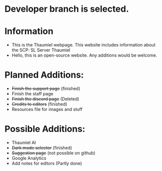 # Developer branch is selected.
# Information
* This is the Thaumiel webpage. This website includes information about the SCP: SL Server Thaumiel
* Hello, this is an open-source website. Any additions would be welcome.

# Planned Additions:
* ~~Finish the support page~~ (finished)
* Finish the staff page
* ~~Finish the discord page~~ (Deleted)
* ~~Credits to editors~~ (finished)
* Resources file for images and stuff

# Possible Additions:
* Thaumiel AI
* ~~Dark mode selector~~ (finished)
* ~~Suggestion page~~ (not possible on github)
* Google Analytics
* Add notes for editors (Partly done)
